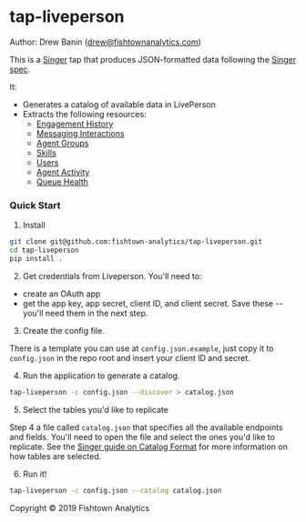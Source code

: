 # tap-liveperson

Author: Drew Banin (drew@fishtownanalytics.com)

This is a [Singer](http://singer.io) tap that produces JSON-formatted data following the [Singer spec](https://github.com/singer-io/getting-started/blob/master/SPEC.md).

It:

- Generates a catalog of available data in LivePerson
- Extracts the following resources:
  - [Engagement History](https://developers.liveperson.com/data-engagement-history-overview.html)
  - [Messaging Interactions](https://developers.liveperson.com/data-messaging-interactions-overview.html)
  - [Agent Groups](https://developers.liveperson.com/agent-groups-api-methods-get-all-agent-groups.html)
  - [Skills](https://developers.liveperson.com/skills-api-methods-get-all-skills.html)
  - [Users](https://developers.liveperson.com/users-api-methods-get-all-users.html)
  - [Agent Activity](https://developers.liveperson.com/data-access-api-methods-agent-activity.html)
  - [Queue Health](https://developers.liveperson.com/operational-realtime-api-methods-queue-health.html)

### Quick Start

1. Install

```bash
git clone git@github.com:fishtown-analytics/tap-liveperson.git
cd tap-liveperson
pip install .
```

2. Get credentials from Liveperson. You'll need to:

- create an OAuth app
- get the app key, app secret, client ID, and client secret. Save these -- you'll need them in the next step.

3. Create the config file.

There is a template you can use at `config.json.example`, just copy it to `config.json` in the repo root and insert your client ID and secret.

4. Run the application to generate a catalog.

```bash
tap-liveperson -c config.json --discover > catalog.json
```

5. Select the tables you'd like to replicate

Step 4 a file called `catalog.json` that specifies all the available endpoints and fields. You'll need to open the file and select the ones you'd like to replicate. See the [Singer guide on Catalog Format](https://github.com/singer-io/getting-started/blob/c3de2a10e10164689ddd6f24fee7289184682c1f/BEST_PRACTICES.md#catalog-format) for more information on how tables are selected.

6. Run it!

```bash
tap-liveperson -c config.json --catalog catalog.json
```

Copyright &copy; 2019 Fishtown Analytics
